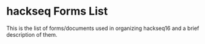 # hackseq Forms List

This is the list of forms/documents used in organizing hackseq16 and a brief description of them.

